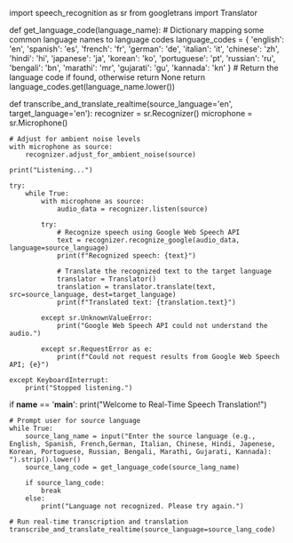 
import speech_recognition as sr
from googletrans import Translator

def get_language_code(language_name):
    # Dictionary mapping some common language names to language codes
    language_codes = {
        'english': 'en',
        'spanish': 'es',
        'french': 'fr',
        'german': 'de',
        'italian': 'it',
        'chinese': 'zh',
        'hindi': 'hi',
        'japanese': 'ja',
        'korean': 'ko',
        'portuguese': 'pt',
        'russian': 'ru',
        'bengali': 'bn',
        'marathi': 'mr',
        'gujarati': 'gu',
        'kannada': 'kn'
    }
    # Return the language code if found, otherwise return None
    return language_codes.get(language_name.lower())

def transcribe_and_translate_realtime(source_language='en', target_language='en'):
    recognizer = sr.Recognizer()
    microphone = sr.Microphone()

    # Adjust for ambient noise levels
    with microphone as source:
        recognizer.adjust_for_ambient_noise(source)

    print("Listening...")

    try:
        while True:
            with microphone as source:
                audio_data = recognizer.listen(source)

            try:
                # Recognize speech using Google Web Speech API
                text = recognizer.recognize_google(audio_data, language=source_language)
                print(f"Recognized speech: {text}")

                # Translate the recognized text to the target language
                translator = Translator()
                translation = translator.translate(text, src=source_language, dest=target_language)
                print(f"Translated text: {translation.text}")

            except sr.UnknownValueError:
                print("Google Web Speech API could not understand the audio.")

            except sr.RequestError as e:
                print(f"Could not request results from Google Web Speech API; {e}")

    except KeyboardInterrupt:
        print("Stopped listening.")

if __name__ == '__main__':
    print("Welcome to Real-Time Speech Translation!")
    
    # Prompt user for source language
    while True:
        source_lang_name = input("Enter the source language (e.g., English, Spanish, French,German, Italian, Chinese, Hindi, Japenese, Korean, Portuguese, Russian, Bengali, Marathi, Gujarati, Kannada): ").strip().lower()
        source_lang_code = get_language_code(source_lang_name)
        
        if source_lang_code:
            break
        else:
            print("Language not recognized. Please try again.")

    # Run real-time transcription and translation
    transcribe_and_translate_realtime(source_language=source_lang_code)
